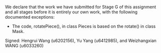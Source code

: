 We declare that the work we have submitted for Stage G of this assignment and all stages before it is entirely our own work, with the following documented exceptions:

* The code, rotatePiece(), in class Pieces is based on the rotate() in class Mask.

Signed: Hengrui Wang (u6202156), Yu Yang (u6412985), and Weizhangxian WANG (u6033260)